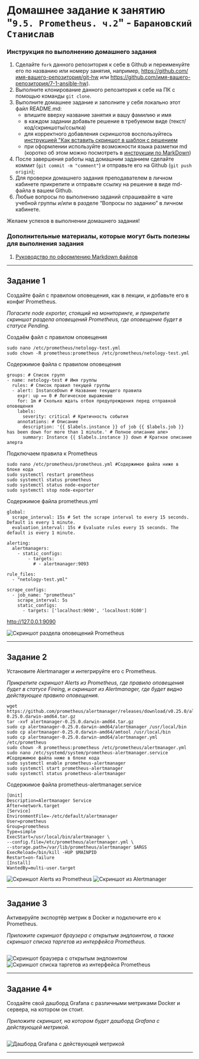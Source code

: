 # Домашнее задание к занятию "`9.5. Prometheus. ч.2`" - `Барановский Станислав`


### Инструкция по выполнению домашнего задания

   1. Сделайте `fork` данного репозитория к себе в Github и переименуйте его по названию или номеру занятия, например, https://github.com/имя-вашего-репозитория/git-hw или  https://github.com/имя-вашего-репозитория/7-1-ansible-hw).
   2. Выполните клонирование данного репозитория к себе на ПК с помощью команды `git clone`.
   3. Выполните домашнее задание и заполните у себя локально этот файл README.md:
      - впишите вверху название занятия и вашу фамилию и имя
      - в каждом задании добавьте решение в требуемом виде (текст/код/скриншоты/ссылка)
      - для корректного добавления скриншотов воспользуйтесь [инструкцией "Как вставить скриншот в шаблон с решением](https://github.com/netology-code/sys-pattern-homework/blob/main/screen-instruction.md)
      - при оформлении используйте возможности языка разметки md (коротко об этом можно посмотреть в [инструкции  по MarkDown](https://github.com/netology-code/sys-pattern-homework/blob/main/md-instruction.md))
   4. После завершения работы над домашним заданием сделайте коммит (`git commit -m "comment"`) и отправьте его на Github (`git push origin`);
   5. Для проверки домашнего задания преподавателем в личном кабинете прикрепите и отправьте ссылку на решение в виде md-файла в вашем Github.
   6. Любые вопросы по выполнению заданий спрашивайте в чате учебной группы и/или в разделе “Вопросы по заданию” в личном кабинете.
   
Желаем успехов в выполнении домашнего задания!
   
### Дополнительные материалы, которые могут быть полезны для выполнения задания

1. [Руководство по оформлению Markdown файлов](https://gist.github.com/Jekins/2bf2d0638163f1294637#Code)

---

## Задание 1

Создайте файл с правилом оповещения, как в лекции, и добавьте его в конфиг Prometheus.

*Погасите node exporter, стоящий на мониторинге, и прикрепите скриншот раздела оповещений Prometheus, где оповещение будет в статусе Pending.*

Создаём файл с правилом оповещения
```
sudo nano /etc/prometheus/netology-test.yml
sudo chown -R prometheus:prometheus /etc/prometheus/netology-test.yml
```
Содержимое файла с правилом оповещения
```
groups: # Список групп
- name: netology-test # Имя группы
  rules: # Список правил текущей группы
  - alert: InstanceDown # Название текущего правила
    expr: up == 0 # Логическое выражение
    for: 1m # Сколько ждать отбоя предупреждения перед отправкой оповещения
    labels:
      severity: critical # Критичность события
    annotations: # Описание
      description: '{{ $labels.instance }} of job {{ $labels.job }} has been down for more than 1 minute.' # Полное описание але>
      summary: Instance {{ $labels.instance }} down # Краткое описание алерта
```
Подключаем правила к Prometheus
```
sudo nano /etc/prometheus/prometheus.yml #Содержимое файла ниже в блоке кода
sudo systemctl restart prometheus
sudo systemctl status prometheus
sudo systemctl status node-exporter
sudo systemctl stop node-exporter
```
Содержимое файла prometheus.yml
```
global:
  scrape_interval: 15s # Set the scrape interval to every 15 seconds. Default is every 1 minute.
  evaluation_interval: 15s # Evaluate rules every 15 seconds. The default is every 1 minute.

alerting:
  alertmanagers:
    - static_configs:
        - targets:
          # - alertmanager:9093

rule_files:
  - "netology-test.yml"

scrape_configs:
  - job_name: "prometheus"
    scrape_interval: 5s
    static_configs:
      - targets: ['localhost:9090', 'localhost:9100']
```
http://127.0.0.1:9090


![Скриншот раздела оповещений Prometheus](https://github.com/StanislavBaranovskii/9-5-hw-prometheus-2/blob/main/img/9-5-1.png "Скриншот раздела оповещений Prometheus")

---

## Задание 2

Установите Alertmanager и интегрируйте его с Prometheus.

*Прикрепите скриншот Alerts из Prometheus, где правило оповещения будет в статусе Fireing, и скриншот из Alertmanager, где будет видно действующее правило оповещения.*
```
wget https://github.com/prometheus/alertmanager/releases/download/v0.25.0/alertmanager-0.25.0.darwin-amd64.tar.gz
tar -xvf alertmanager-0.25.0.darwin-amd64.tar.gz
sudo cp alertmanager-0.25.0.darwin-amd64/alertmanager /usr/local/bin
sudo cp alertmanager-0.25.0.darwin-amd64/amtool /usr/local/bin
sudo cp alertmanager-0.25.0.darwin-amd64/alertmanager.yml /etc/prometheus
sudo chown -R prometheus:prometheus /etc/prometheus/alertmanager.yml
sudo nano /etc/systemd/system/prometheus-alertmanager.service #Содержимое файла ниже в блоке кода
sudo systemctl enable prometheus-alertmanager
sudo systemctl start prometheus-alertmanager
sudo systemctl status prometheus-alertmanager
```
Содержимое файла prometheus-alertmanager.service
```
[Unit]
Description=Alertmanager Service
After=network.target
[Service]
EnvironmentFile=-/etc/default/alertmanager
User=prometheus
Group=prometheus
Type=simple
ExecStart=/usr/local/bin/alertmanager \
--config.file=/etc/prometheus/alertmanager.yml \
--storage.path=/var/lib/prometheus/alertmanager $ARGS
ExecReload=/bin/kill -HUP $MAINPID
Restart=on-failure
[Install]
WantedBy=multi-user.target
```

![Скриншот Alerts из Prometheus](https://github.com/StanislavBaranovskii/9-5-hw-prometheus-2/blob/main/img/9-5-2-1.png "Скриншот Alerts из Prometheus")
![Скриншот из Alertmanager](https://github.com/StanislavBaranovskii/9-5-hw-prometheus-2/blob/main/img/9-5-2-2.png "Скриншот из Alertmanager")

---

## Задание 3

Активируйте экспортёр метрик в Docker и подключите его к Prometheus.

*Приложите скриншот браузера с открытым эндпоинтом, а также скриншот списка таргетов из интерфейса Prometheus.*
```
```

![Скриншот браузера с открытым эндпоинтом](https://github.com/StanislavBaranovskii/9-5-hw-prometheus-2/blob/main/img/9-5-3-1.png "Скриншот браузера с открытым эндпоинтом")
![Скриншот списка таргетов из интерфейса Prometheus](https://github.com/StanislavBaranovskii/9-5-hw-prometheus-2/blob/main/img/9-5-3-2.png "Скриншот списка таргетов из интерфейса Prometheus")

---

## Задание 4*

Создайте свой дашборд Grafana с различными метриками Docker и сервера, на котором он стоит.

*Приложите скриншот, на котором будет дашборд Grafana с действующей метрикой.*
```
```
![Дашборд Grafana с действующей метрикой](https://github.com/StanislavBaranovskii/9-5-hw-prometheus-2/blob/main/img/9-5-4.png "Дашборд Grafana с действующей метрикой")

---
